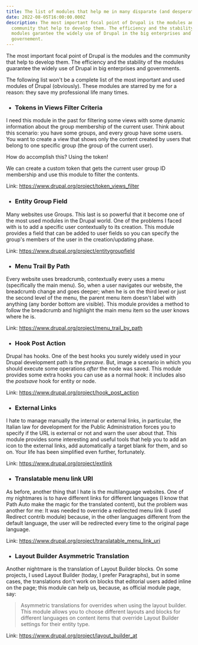 ```yaml
---
title: The list of modules that help me in many disparate (and desperate) cases...
date: 2022-08-05T16:00:00.000Z
description: The most important focal point of Drupal is the modules and the
  community that help to develop them. The efficiency and the stability of the
  modules garantee the widely use of Drupal in the big enterprises and
  governement.
---
```

The most important focal point of Drupal is the modules and the community that help to develop them. The efficiency and the stability of the modules guarantee the widely use of Drupal in big enterprises and governments.

The following list won't be a complete list of the most important and used modules of Drupal (obviously). These modules are starred by me for a reason: they save my professional life many times.

* ### **Tokens in Views Filter Criteria**

I need this module in the past for filtering some views with some dynamic information about the group membership of the current user. Think about this scenario: you have some groups, and every group have some users. You want to create a view that shows only the content created by users that belong to one specific group (the group of the current user).

How do accomplish this? Using the token!

We can create a custom token that gets the current user group ID membership and use this module to filter the contents.

Link: <https://www.drupal.org/project/token_views_filter>

* ### **Entity Group Field**

Many websites use Groups. This last is so powerful that it become one of the most used modules in the Drupal world. One of the problems I faced with is to add a specific user contextually to its creation. This module provides a field that can be added to user fields so you can specify the group's members of the user in the creation/updating phase.

Link: <https://www.drupal.org/project/entitygroupfield>

* ### **Menu Trail By Path**

Every website uses breadcrumb, contextually every uses a menu (specifically the main menu). So, when a user navigates our website, the breadcrumb change and goes deeper; when he is on the third level or just the second level of the menu, the parent menu item doesn't label with anything (any border bottom are visible). This module provides a method to follow the breadcrumb and highlight the main menu item so the user knows where he is.

Link: <https://www.drupal.org/project/menu_trail_by_path>

* ### **Hook Post Action**

Drupal has hooks. One of the best hooks you surely widely used in your Drupal development path is the *presave*. But, image a scenario in which you should execute some operations *after* the node was saved. This module provides some extra hooks you can use as a normal hook: it includes also the *postsave* hook for entity or node.

Link: <https://www.drupal.org/project/hook_post_action>

* ### **External Links**

I hate to manage manually the internal or external links, in particular, the Italian law for development for the Public Administration forces you to specify if the URL is external or not and warn the user about that. This module provides some interesting and useful tools that help you to add an icon to the external links, add automatically a target blank for them, and so on. Your life has been simplified even further, fortunately.

Link: <https://www.drupal.org/project/extlink>

* ### **Translatable menu link URI**

As before, another thing that I hate is the multilanguage websites. One of my nightmares is to have different links for different languages (I know that Path Auto make the magic for the translated content), but the problem was another for me: It was needed to override a redirected menu link (I used Redirect contrib module) because, in the other languages different from the default language, the user will be redirected every time to the original page language.

Link: <https://www.drupal.org/project/translatable_menu_link_uri>



* ### Layout Builder Asymmetric Translation

Another nightmare is the translation of Layout Builder blocks. On some projects, I used Layout Builder (today, I prefer Paragraphs), but in some cases, the translations don't work on blocks that editorial users added inline on the page; this module can help us, because, as official module page, say:

> Asymmetric translations for overrides when using the layout builder. This module allows you to choose different layouts and blocks for different languages on content items that override Layout Builder settings for their entity type.

Link: <https://www.drupal.org/project/layout_builder_at>
